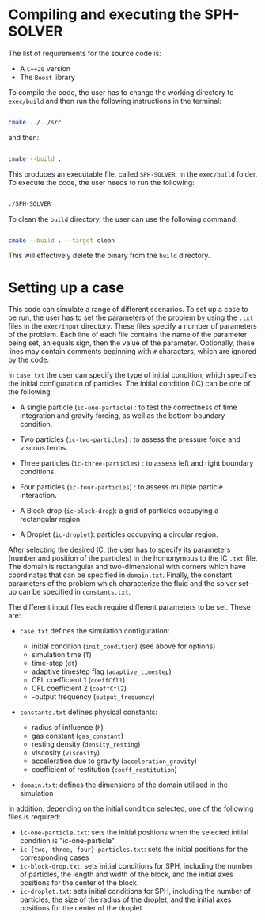 # Compiling and executing the SPH-SOLVER

The list of requirements for the source code is:

- A `C++20` version
- The `Boost` library

To compile the code, the user has to change the working directory to `exec/build` and then run the following instructions in the terminal:

```bash

cmake ../../src
```

and then:

```bash

cmake --build .
```

This produces an executable file, called `SPH-SOLVER`, in the `exec/build` folder. To execute the code, the user needs to run the following:

```bash

./SPH-SOLVER
```

To clean the `build` directory, the user can use the following command:

```bash

cmake --build . --target clean
```

This will effectively delete the binary from the `build` directory.

# Setting up a case

This code can simulate a range of different scenarios. To set up a case to be run, the user has to set the parameters of the problem by using the `.txt` files in the `exec/input` directory. These files specify a number of parameters of the problem. Each line of each file contains the name of the parameter being set, an equals sign, then the value of the parameter. Optionally, these lines may contain comments beginning with `#` characters, which are ignored by the code.

In `case.txt` the user can specify the type of initial condition, which specifies the initial configuration of particles. The initial condition (IC) can be one of the following


- A single particle (`ic-one-particle`) : to test the correctness of time integration and gravity forcing, as well as the bottom boundary condition.

- Two particles (`ic-two-particles`) : to assess the pressure force and viscous terms.

- Three particles (`ic-three-particles`) : to assess left and right boundary conditions.

- Four particles (`ic-four-particles`) : to assess multiple particle interaction.

- A Block drop (`ic-block-drop`): a grid of particles occupying a rectangular region.

- A Droplet (`ic-droplet`): particles occupying a circular region.

After selecting the desired IC, the user has to specify its parameters (number and position of the particles) in the homonymous to the IC `.txt` file. The domain is rectangular and two-dimensional with corners which have coordinates that can be specified in `domain.txt`. Finally, the constant parameters of the problem which characterize the fluid and the solver set-up can be specified in `constants.txt`.

The different input files each require different parameters to be set. These are:

- `case.txt` defines the simulation configuration:
  - initial condition (`init_condition`) (see above for options)
  - simulation time (`T`)
  - time-step (`dt`)
  - adaptive timestep flag (`adaptive_timestep`)
  - CFL coefficient 1 (`coeffCfl1`)
  - CFL coefficient 2 (`coeffCfl2`)
  - -output frequency (`output_frequency`)
- `constants.txt` defines physical constants:

  - radius of influence (`h`)
  - gas constant (`gas_constant`)
  - resting density (`density_resting`)
  - viscosity (`viscosity`)
  - acceleration due to gravity (`acceleration_gravity`)
  - coefficient of restitution (`coeff_restitution`)
- `domain.txt`: defines the dimensions of the domain utilised in the simulation

In addition, depending on the initial condition selected, one of the following files is required:


- `ic-one-particle.txt`: sets the initial positions when the selected initial condition is "ic-one-particle"
- `ic-{two, three, four}-particles.txt`: sets the initial positions for the corresponding cases
- `ic-block-drop.txt`: sets initial conditions for SPH, including the number of particles, the length and width of the block, and the initial axes positions for the center of the block
- `ic-droplet.txt`: sets initial conditions for SPH, including the number of particles, the size of the radius of the droplet, and the initial axes positions for the center of the droplet
